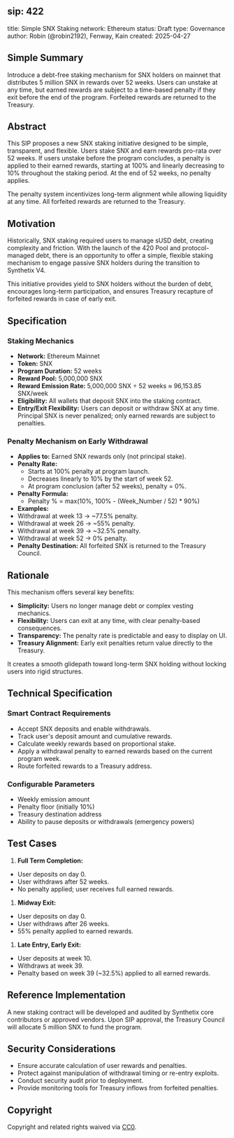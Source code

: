 ## sip: 422
title: Simple SNX Staking
network: Ethereum
status: Draft
type: Governance
author: Robin (@robin2192), Fenway, Kain
created: 2025-04-27

## Simple Summary

Introduce a debt-free staking mechanism for SNX holders on mainnet that distributes 5 million SNX in rewards over 52 weeks. Users can unstake at any time, but earned rewards are subject to a time-based penalty if they exit before the end of the program. Forfeited rewards are returned to the Treasury.

## Abstract

This SIP proposes a new SNX staking initiative designed to be simple, transparent, and flexible. Users stake SNX and earn rewards pro-rata over 52 weeks. If users unstake before the program concludes, a penalty is applied to their earned rewards, starting at 100% and linearly decreasing to 10% throughout the staking period. At the end of 52 weeks, no penalty applies.

The penalty system incentivizes long-term alignment while allowing liquidity at any time. All forfeited rewards are returned to the Treasury.

## Motivation

Historically, SNX staking required users to manage sUSD debt, creating complexity and friction. With the launch of the 420 Pool and protocol-managed debt, there is an opportunity to offer a simple, flexible staking mechanism to engage passive SNX holders during the transition to Synthetix V4.

This initiative provides yield to SNX holders without the burden of debt, encourages long-term participation, and ensures Treasury recapture of forfeited rewards in case of early exit.

## Specification

### Staking Mechanics

- **Network:** Ethereum Mainnet
- **Token:** SNX
- **Program Duration:** 52 weeks
- **Reward Pool:** 5,000,000 SNX
- **Reward Emission Rate:** 5,000,000 SNX ÷ 52 weeks ≈ 96,153.85 SNX/week
- **Eligibility:** All wallets that deposit SNX into the staking contract.
- **Entry/Exit Flexibility:** Users can deposit or withdraw SNX at any time. Principal SNX is never penalized; only earned rewards are subject to penalties.

### Penalty Mechanism on Early Withdrawal

- **Applies to:** Earned SNX rewards only (not principal stake).
- **Penalty Rate:**
    - Starts at 100% penalty at program launch.
    - Decreases linearly to 10% by the start of week 52.
    - At program conclusion (after 52 weeks), penalty = 0%.
- **Penalty Formula:**
    - Penalty % = max(10%, 100% - (Week_Number / 52) * 90%)
- **Examples:**
- Withdrawal at week 13 → ~77.5% penalty.
- Withdrawal at week 26 → ~55% penalty.
- Withdrawal at week 39 → ~32.5% penalty.
- Withdrawal at week 52 → 0% penalty.
- **Penalty Destination:** All forfeited SNX is returned to the Treasury Council.

## Rationale

This mechanism offers several key benefits:

- **Simplicity:** Users no longer manage debt or complex vesting mechanics.
- **Flexibility:** Users can exit at any time, with clear penalty-based consequences.
- **Transparency:** The penalty rate is predictable and easy to display on UI.
- **Treasury Alignment:** Early exit penalties return value directly to the Treasury.

It creates a smooth glidepath toward long-term SNX holding without locking users into rigid structures.

## Technical Specification

### Smart Contract Requirements

- Accept SNX deposits and enable withdrawals.
- Track user's deposit amount and cumulative rewards.
- Calculate weekly rewards based on proportional stake.
- Apply a withdrawal penalty to earned rewards based on the current program week.
- Route forfeited rewards to a Treasury address.

### Configurable Parameters

- Weekly emission amount
- Penalty floor (initially 10%)
- Treasury destination address
- Ability to pause deposits or withdrawals (emergency powers)

## Test Cases

1. **Full Term Completion:**
- User deposits on day 0.
- User withdraws after 52 weeks.
- No penalty applied; user receives full earned rewards.
1. **Midway Exit:**
- User deposits on day 0.
- User withdraws after 26 weeks.
- 55% penalty applied to earned rewards.
1. **Late Entry, Early Exit:**
- User deposits at week 10.
- Withdraws at week 39.
- Penalty based on week 39 (~32.5%) applied to all earned rewards.

## Reference Implementation

A new staking contract will be developed and audited by Synthetix core contributors or approved vendors. Upon SIP approval, the Treasury Council will allocate 5 million SNX to fund the program.

## Security Considerations

- Ensure accurate calculation of user rewards and penalties.
- Protect against manipulation of withdrawal timing or re-entry exploits.
- Conduct security audit prior to deployment.
- Provide monitoring tools for Treasury inflows from forfeited penalties.

## Copyright

Copyright and related rights waived via [CC0](https://creativecommons.org/publicdomain/zero/1.0/).
